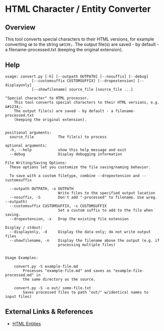 # HTML Character / Entity Converter

## Overview

This tool converts special characters to their HTML versions, for example
converting &#339; to the string `&#339;`. The output file(s) are saved - by
default - a filename-processed.txt (keeping the original extension).

## Help

```text
usage: convert.py [-h] [--outpath OUTPATH] [--nosuffix] [--debug]
            [--customsuffix CUSTOMSUFFIX] [--dropextension] [--displayonly]
            [--showfilename] source_file [source_file ...]

"Special character" to HTML processor. 
    This tool converts special characters to their HTML versions, e.g. &#1234;.
    The output file(s) are saved - by default - a filename-processed.txt
    (keeping the original extension).
    

positional arguments:
  source_file           The file(s) to process

optional arguments:
  -h, --help            show this help message and exit
  --debug               Display debugging information

File Writing/Saving Options:
  These options let you customize the file saving/naming behavior.

  To save with a custom filetype, combine --dropextension and --customsuffix

  --outpath OUTPATH, -o OUTPATH
                        Write files to the specified output location
  --nosuffix, -S        Don't add "-processed" to filename. Use w/eg. --outpath)
  --customsuffix CUSTOMSUFFIX, -s CUSTOMSUFFIX
                        Set a custom suffix to add to the file when saving.
  --dropextension, -x   Drop the existing file extension

Display / stdout:
  --displayonly, -d     Display the data only; do not write output files
  --showfilename, -n    Display the filename above the output (e.g. if
                        processing multiple files)


Usage Examples:

    convert.py -S example-file.md
        Processes "example-file.md" and saves as "example-file-processed.md" in
        the same directory as the source.

    convert.py -S -o out/ some-file.txt
        Saves processed files to path "out/" w/identical names to input files)
```

## External Links & References

- [HTML Entities](https://www.w3.org/TR/html4/sgml/entities.html)
